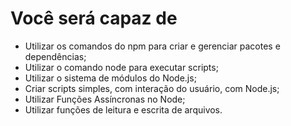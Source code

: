 # Você será capaz de

- Utilizar os comandos do npm para criar e gerenciar pacotes e dependências;
- Utilizar o comando node para executar scripts;
- Utilizar o sistema de módulos do Node.js;
- Criar scripts simples, com interação do usuário, com Node.js;
- Utilizar Funções Assíncronas no Node;
- Utilizar funções de leitura e escrita de arquivos.
